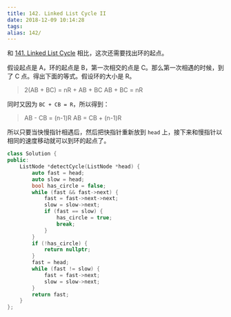```yaml
---
title: 142. Linked List Cycle II
date: 2018-12-09 10:14:28
tags:
alias: 142/
---
```


和 [141. Linked List Cycle](/linked-list-cycle/) 相比，这次还需要找出环的起点。

<!--more-->

假设起点是 A，环的起点是 B，第一次相交的点是 C。那么第一次相遇的时候，到了 C 点。得出下面的等式。假设环的大小是 R。

> 2(AB + BC) = nR + AB + BC
> AB + BC = nR

同时又因为 `BC + CB = R`，所以得到：

> AB - CB = (n-1)R
> AB = CB + (n-1)R

所以只要当快慢指针相遇后，然后把快指针重新放到 `head` 上，接下来和慢指针以相同的速度移动就可以到环的起点了。

```cpp
class Solution {
public:
    ListNode *detectCycle(ListNode *head) {
        auto fast = head;
        auto slow = head;
        bool has_circle = false;
        while (fast && fast->next) {
            fast = fast->next->next;
            slow = slow->next;
            if (fast == slow) {
                has_circle = true;
                break;
            }
        }
        if (!has_circle) {
            return nullptr;
        }
        fast = head;
        while (fast != slow) {
            fast = fast->next;
            slow = slow->next;
        }
        return fast;
    }
};
```

